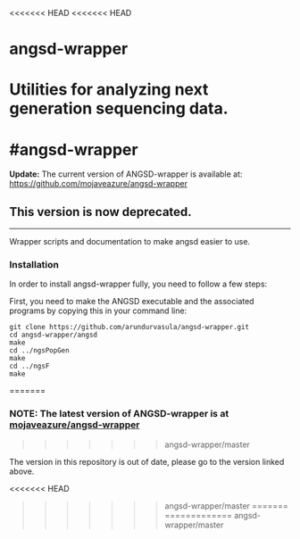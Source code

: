 <<<<<<< HEAD
<<<<<<< HEAD
# angsd-wrapper
Utilities for analyzing next generation sequencing data.
=======
#angsd-wrapper
=============

__Update:__ The current version of ANGSD-wrapper is available at: https://github.com/mojaveazure/angsd-wrapper

## This version is now deprecated.

---
Wrapper scripts and documentation to make angsd easier to use.

### Installation
In order to install angsd-wrapper fully, you need to follow a few steps:

First, you need to make the ANGSD executable and the associated programs by copying this in your command line:

```
git clone https://github.com/arundurvasula/angsd-wrapper.git
cd angsd-wrapper/angsd
make
cd ../ngsPopGen
make
cd ../ngsF
make
```
=======
### NOTE: The latest version of ANGSD-wrapper is at [mojaveazure/angsd-wrapper](https://github.com/mojaveazure/angsd-wrapper)
>>>>>>> angsd-wrapper/master

The version in this repository is out of date, please go to the version linked above.

<<<<<<< HEAD
>>>>>>> angsd-wrapper/master
=======
=============
>>>>>>> angsd-wrapper/master
